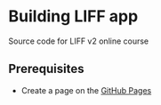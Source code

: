 # Building LIFF app 
Source code for LIFF v2 online course

## Prerequisites
* Create a page on the [GitHub Pages](https://pages.github.com/)
